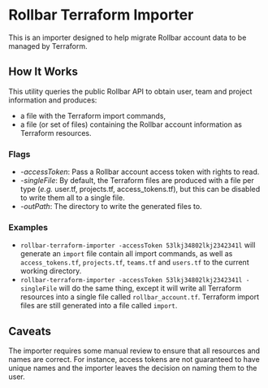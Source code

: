 # Rollbar Terraform Importer
This is an importer designed to help migrate Rollbar account data to be managed
by Terraform.

## How It Works
This utility queries the public Rollbar API to obtain user, team and project
information and produces:

- a file with the Terraform import commands,
- a file (or set of files) containing the Rollbar account information as
Terraform resources.

### Flags
- *-accessToken*: Pass a Rollbar account access token with rights to read.
- *-singleFile*: By default, the Terraform files are produced with a file per
type (*e.g.* user.tf, projects.tf, access_tokens.tf), but this can be disabled
to write them all to a single file.
- *-outPath*: The directory to write the generated files to.

### Examples
- `rollbar-terraform-importer -accessToken 53lkj34802lkj2342341l` will
generate an `import` file contain all import commands, as well as
`access_tokens.tf`, `projects.tf`, `teams.tf` and `users.tf` to the current
working directory.
- `rollbar-terraform-importer -accessToken 53lkj34802lkj2342341l -singleFile`
will do the same thing, except it will write all Terraform resources into a
single file called `rollbar_account.tf`. Terraform import files are still
generated into a file called `import`.

## Caveats
The importer requires some manual review to ensure that all resources and names
are correct. For instance, access tokens are not guaranteed to have unique
names and the importer leaves the decision on naming them to the user.

